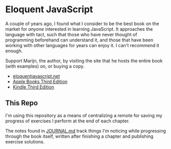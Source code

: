 # Eloquent JavaScript

A couple of years ago, I found what I consider to be the best book on the market for _anyone_ interested in learning JavaScript. It approaches the language with tact, such that those who have never thought of programming beforehand can understand it, and those that have been working with other languages for years can enjoy it. I can't recommend it enough.

Support Marijn, the author, by visiting the site that he hosts the entire book (with examples) on, or buying a copy.
- [eloquentjavascript.net](https://eloquentjavascript.net)
- [Apple Books Third Edition](https://books.apple.com/us/book/eloquent-javascript-3rd-edition/id1363601258)
- [Kindle Third Edition](https://www.amazon.com/Eloquent-JavaScript-3rd-Introduction-Programming-ebook/dp/B07C96Q217/ref=tmm_kin_swatch_0?_encoding=UTF8&qid=&sr=)

## This Repo

I'm using this repository as a means of centralizing a remote for saving my progress of exercises I perform at the end of each chapter.

The notes found in [JOURNAL.md](./JOURNAL.md) track things I'm noticing while progressing through the book itself, written after finishing a chapter and publishing exercise solutions.
